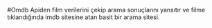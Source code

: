 #Omdb Apiden film verilerini çekip arama sonuçlarını yansıtır ve filme tıklandığında imdb sitesine atan basit bir arama sitesi.
